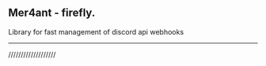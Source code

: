 ## Mer4ant - firefly.

Library for fast management of discord api webhooks

<hr>

///////////////////
